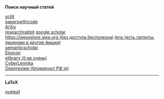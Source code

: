 
**Поиск научный статей**   

[scilit](https://www.scilit.net/)  
[paperswithcode](https://paperswithcode.com/)  
[ArXiv](https://arxiv.org/)  
[researchrabbit](https://www.researchrabbit.ai/)
[google scholar](https://scholar.google.com)  \
[https://ieeexplore.ieee.org (без доступа бесполезна)](https://ieeexplore.ieee.org)
[lens (есть патенты, лицензии и другие фишки)](https://www.lens.org/)    
[semanticscholar](https://www.semanticscholar.org/)  
[Elsevier](https://www.sciencedirect.com)  
[elibrary (it не очень)](https://www.elibrary.ru)  
[CyberLeninka](https://cyberleninka.ru/)  
[Openreview (блокируют РФ ip) ](https://openreview.net)

------

**LaTeX**  

[oveleaf](https://www.overleaf.com/home-2)
